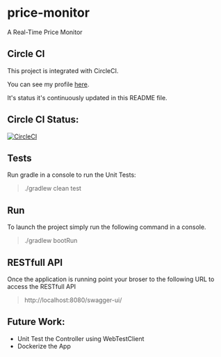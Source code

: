 # price-monitor

A Real-Time Price Monitor



## Circle CI
This project is integrated with CircleCI.

You can see my profile [here](https://app.circleci.com/pipelines/github/MaMoreo/price-monitor). 

It's status it's continuously updated in this README file.

## Circle CI Status: 
[![CircleCI](https://circleci.com/gh/MaMoreo/price-monitor.svg?style=svg)](https://circleci.com/gh/MaMoreo/price-monitor)


## Tests
Run gradle in a console to run the Unit Tests:

> ./gradlew clean test

## Run 
To launch the project simply run the following command in a console.
> ./gradlew bootRun

## RESTfull API
Once the application is running point your broser to the following URL to access
the RESTfull API
> http://localhost:8080/swagger-ui/

## Future Work:
* Unit Test the Controller using WebTestClient
* Dockerize the App

